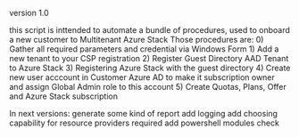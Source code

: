 version 1.0

this script is inttended to automate a bundle of procedures, used to onboard a new customer to Multitenant Azure Stack
Those procedures are:
    0) Gather all required parameters and credential via Windows Form 
    1) Add a new tenant to your CSP registration
    2) Register Guest Directory AAD Tenant to Azure Stack
    3) Registering Azure Stack with the guest directory
    4) Create new user acccount in Customer Azure AD to make it subscription owner and assign Global Admin role to this account
    5) Create Quotas, Plans, Offer and Azure Stack subscription

In next versions:
 generate some kind of report
 add logging
 add choosing capability for resource providers required
 add powershell modules check